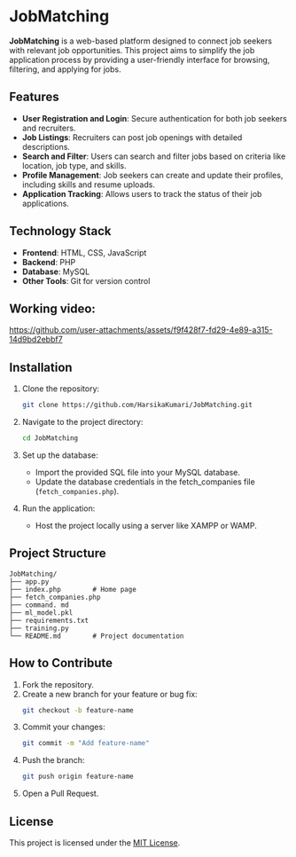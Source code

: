 # JobMatching

**JobMatching** is a web-based platform designed to connect job seekers with relevant job opportunities. This project aims to simplify the job application process by providing a user-friendly interface for browsing, filtering, and applying for jobs. 

## Features

- **User Registration and Login**: Secure authentication for both job seekers and recruiters.
- **Job Listings**: Recruiters can post job openings with detailed descriptions.
- **Search and Filter**: Users can search and filter jobs based on criteria like location, job type, and skills.
- **Profile Management**: Job seekers can create and update their profiles, including skills and resume uploads.
- **Application Tracking**: Allows users to track the status of their job applications.

## Technology Stack

- **Frontend**: HTML, CSS, JavaScript
- **Backend**: PHP
- **Database**: MySQL
- **Other Tools**: Git for version control

## Working video: 
https://github.com/user-attachments/assets/f9f428f7-fd29-4e89-a315-14d9bd2ebbf7

## Installation

1. Clone the repository:
   ```bash
   git clone https://github.com/HarsikaKumari/JobMatching.git
   ```
2. Navigate to the project directory:
   ```bash
   cd JobMatching
   ```
3. Set up the database:
   - Import the provided SQL file into your MySQL database.
   - Update the database credentials in the fetch_companies file (`fetch_companies.php`).

4. Run the application:
   - Host the project locally using a server like XAMPP or WAMP.

## Project Structure

```plaintext
JobMatching/
├── app.py
├── index.php        # Home page
├── fetch_companies.php
├── command. md
├── ml_model.pkl
├── requirements.txt
├── training.py
└── README.md        # Project documentation
```

## How to Contribute

1. Fork the repository.
2. Create a new branch for your feature or bug fix:
   ```bash
   git checkout -b feature-name
   ```
3. Commit your changes:
   ```bash
   git commit -m "Add feature-name"
   ```
4. Push the branch:
   ```bash
   git push origin feature-name
   ```
5. Open a Pull Request.

## License

This project is licensed under the [MIT License](LICENSE).

